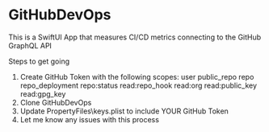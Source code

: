 # GitHubDevOps
This is a SwiftUI App that measures CI/CD metrics connecting to the GitHub GraphQL API


Steps to get going
1) Create GitHub Token with the following scopes:
    user
    public_repo
    repo
    repo_deployment
    repo:status
    read:repo_hook
    read:org
    read:public_key
    read:gpg_key
2) Clone GitHubDevOps
3) Update PropertyFiles\keys.plist to include YOUR GitHub Token
4) Let me know any issues with this process
